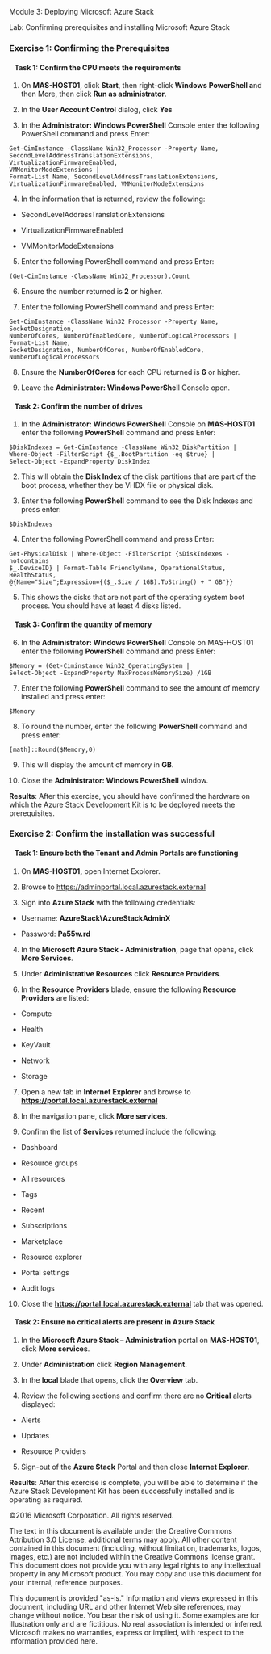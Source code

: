 Module 3: Deploying Microsoft Azure Stack

Lab: Confirming prerequisites and installing Microsoft Azure Stack

### Exercise 1: Confirming the Prerequisites

####   Task 1: Confirm the CPU meets the requirements

1.  On **MAS-HOST01**, click **Start**, then right-click **Windows PowerShell
    a**nd then More, then click **Run as administrator**.

2.  In the **User Account Control** dialog, click **Yes**

3.  In the **Administrator: Windows PowerShell** Console enter the following
    PowerShell command and press Enter:
    
```
Get-CimInstance -ClassName Win32_Processor -Property Name,
SecondLevelAddressTranslationExtensions, VirtualizationFirmwareEnabled,
VMMonitorModeExtensions |
Format-List Name, SecondLevelAddressTranslationExtensions,
VirtualizationFirmwareEnabled, VMMonitorModeExtensions
```

4.  In the information that is returned, review the following:

-   SecondLevelAddressTranslationExtensions

-   VirtualizationFirmwareEnabled

-   VMMonitorModeExtensions

5.  Enter the following PowerShell command and press Enter:

```
(Get-CimInstance -ClassName Win32_Processor).Count
```

6.  Ensure the number returned is **2** or higher.

7.  Enter the following PowerShell command and press Enter:

```
Get-CimInstance -ClassName Win32_Processor -Property Name, SocketDesignation,
NumberOfCores, NumberOfEnabledCore, NumberOfLogicalProcessors | Format-List Name, 
SocketDesignation, NumberOfCores, NumberOfEnabledCore,
NumberOfLogicalProcessors
```

8.  Ensure the **NumberOfCores** for each CPU returned is **6** or higher.

9.  Leave the **Administrator: Windows PowerShel**l Console open.

####   Task 2: Confirm the number of drives

1.  In the **Administrator: Windows PowerShell** Console on **MAS-HOST01** enter
    the following **PowerShell** command and press Enter:

```
$DiskIndexes = Get-CimInstance -ClassName Win32_DiskPartition | 
Where-Object -FilterScript {$_.BootPartition -eq $true} | 
Select-Object -ExpandProperty DiskIndex
```

2.  This will obtain the **Disk Index** of the disk partitions that are part of
    the boot process, whether they be VHDX file or physical disk.

3.  Enter the following **PowerShell** command to see the Disk Indexes and press
    enter:

```
$DiskIndexes
```

4.  Enter the following PowerShell command and press Enter:

```
Get-PhysicalDisk | Where-Object -FilterScript {$DiskIndexes -notcontains
$_.DeviceID} | Format-Table FriendlyName, OperationalStatus, HealthStatus,
@{Name="Size";Expression={($_.Size / 1GB).ToString() + " GB"}}
```

5.  This shows the disks that are not part of the operating system boot process.
    You should have at least 4 disks listed.

####   Task 3: Confirm the quantity of memory

6.  In the **Administrator: Windows PowerShell** Console on MAS-HOST01 enter the
    following **PowerShell** command and press Enter:

```
$Memory = (Get-Ciminstance Win32_OperatingSystem | 
Select-Object -ExpandProperty MaxProcessMemorySize) /1GB
```

7.  Enter the following **PowerShell** command to see the amount of memory
    installed and press enter:

```
$Memory
```

8.  To round the number, enter the following **PowerShell** command and press
    enter:
```
[math]::Round($Memory,0)
```

9.  This will display the amount of memory in **GB**.

10.  Close the **Administrator: Windows PowerShell** window.

**Results**: After this exercise, you should have confirmed the hardware on
which the Azure Stack Development Kit is to be deployed meets the prerequisites.

### Exercise 2: Confirm the installation was successful

####   Task 1: Ensure both the Tenant and Admin Portals are functioning

1.  On **MAS-HOST01,** open Internet Explorer.

2.  Browse to https://adminportal.local.azurestack.external

3.  Sign into **Azure Stack** with the following credentials:

-   Username: **AzureStack\\AzureStackAdminX**

-   Password: **Pa55w.rd**

4.  In the **Microsoft Azure Stack - Administration**, page that opens, click
    **More Services**.

5.  Under **Administrative Resources** click **Resource Providers**.

6.  In the **Resource Providers** blade, ensure the following **Resource
    Providers** are listed:

-   Compute

-   Health

-   KeyVault

-   Network

-   Storage

7.  Open a new tab in **Internet Explorer** and browse to
    **https://portal.local.azurestack.external**

8.  In the navigation pane, click **More services**.

9.  Confirm the list of **Services** returned include the following:

-   Dashboard

-   Resource groups

-   All resources

-   Tags

-   Recent

-   Subscriptions

-   Marketplace

-   Resource explorer

-   Portal settings

-   Audit logs

10.  Close the **https://portal.local.azurestack.external** tab that was opened.

####   Task 2: Ensure no critical alerts are present in Azure Stack

1.  In the **Microsoft Azure Stack – Administration** portal on **MAS-HOST01**,
    click **More services**.

2.  Under **Administration** click **Region Management**.

3.  In the **local** blade that opens, click the **Overview** tab.

4.  Review the following sections and confirm there are no **Critical** alerts
    displayed:

-   Alerts

-   Updates

-   Resource Providers

5.  Sign-out of the **Azure Stack** Portal and then close **Internet Explorer**.

**Results**: After this exercise is complete, you will be able to determine if
the Azure Stack Development Kit has been successfully installed and is operating
as required.

©2016 Microsoft Corporation. All rights reserved.

The text in this document is available under the Creative Commons Attribution
3.0 License, additional terms may apply. All other content contained in this
document (including, without limitation, trademarks, logos, images, etc.) are
not included within the Creative Commons license grant. This document does not
provide you with any legal rights to any intellectual property in any Microsoft
product. You may copy and use this document for your internal, reference
purposes.

This document is provided "as-is." Information and views expressed in this
document, including URL and other Internet Web site references, may change
without notice. You bear the risk of using it. Some examples are for
illustration only and are fictitious. No real association is intended or
inferred. Microsoft makes no warranties, express or implied, with respect to the
information provided here.
